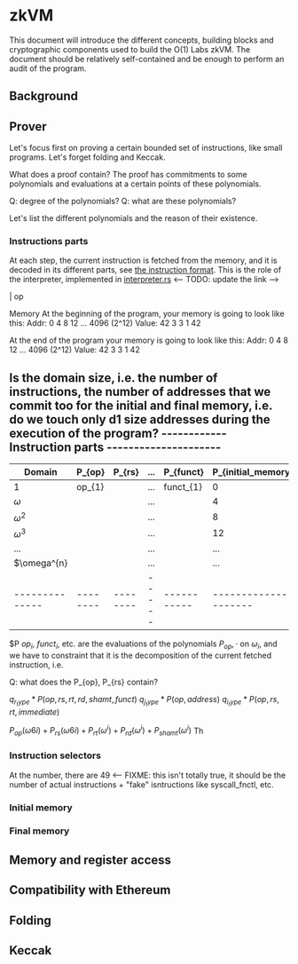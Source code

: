 # zkVM

This document will introduce the different concepts, building blocks and
cryptographic components used to build the O(1) Labs zkVM.
The document should be relatively self-contained and be enough to perform an
audit of the program.

## Background

## Prover

Let's focus first on proving a certain bounded set of instructions, like small
programs. Let's forget folding and Keccak.

What does a proof contain?
The proof has commitments to some polynomials and evaluations at a certain points of these polynomials.

<!-- The polynomials are of degree N where N is the size of the circuit, i.e. the number of steps the -->
Q: degree of the polynomials?
Q: what are these polynomials?

Let's list the different polynomials and the reason of their existence.

### Instructions parts

At each step, the current instruction is fetched from the memory, and it is decoded in its different parts, see [the instruction format](https://max.cs.kzoo.edu/cs230/Resources/MIPS/MachineXL/InstructionFormats.html). This is the role of the interpreter, implemented in [interpreter.rs](./interpreter.rs) <-- TODO: update the link -->

| op


Memory
At the beginning of the program, your memory is going to look like this:
  Addr:     0      4      8     12   ...   4096 (2^12)
  Value:    42     3      3     1           42

At the end of the program your memory is going to look like this:
  Addr:     0      4      8     12   ...   4096 (2^12)
  Value:    42     3      3     1           42

Is the domain size, i.e. the number of instructions, the number of addresses that we commit too for the initial and final memory, i.e. do we touch only d1 size addresses during the execution of the program?
------------ Instruction parts ---------------------
----------------------------------------------------
| Domain       | P_{op} | P_{rs} | ... | P_{funct} | P_{initial_memory_addr} | P_{initial_memory_values} | P_{final_memory_addr} | P_{final_memory_values} |
|--------------|--------|--------|-----|-----------|-------------------------|---------------------------|-----------------------|-------------------------|
| 1            | op_{1} |        | ... | funct_{1} | 0                       |                           | 0                     |                         |
| $\omega$     |        |        | ... |           | 4                       |                           | 4                     |                         |
| $\omega^{2}$ |        |        | ... |           | 8                       |                           | 8                     |                         |
| $\omega^{3}$ |        |        | ... |           | 12                      |                           | 12                    |                         |
| ...          |        |        | ... |           | ...                     |                           | ...                    |                         |
| $\omega^{n}|        |        | ... |           | ...                     |                           | ...                    |                         |
|--------------|--------|--------|-----|-----------|-------------------------|---------------------------|-----------------------|-------------------------|


$P
$op_{i}$, $funct_{i}$, etc. are the evaluations of the polynomials $P_{op},
\cdot$ on $\omega_{i}$, and we have to constraint that it is the decomposition
of the current fetched instruction, i.e.

Q: what does the P_{op}, P_{rs} contain?

$q_{r_type} * P(op, rs, rt, rd, shamt, funct)$
$q_{j_type} * P(op, address)$
$q_{i_type} * P(op, rs, rt, immediate)$

$P_{op}(\omega6{i}) + P_{rs}(\omega6{i}) + P_{rt}(\omega^{i}) + P_{rd}(\omega^{i}) + P_{shamt}(\omega^{i})$
Th

### Instruction selectors

At the number, there are 49 <-- FIXME: this isn't totally true, it should be the
number of actual instructions + "fake" isntructions like syscall_fnctl, etc.

### Initial memory

### Final memory
## Memory and register access

## Compatibility with Ethereum

## Folding

## Keccak
